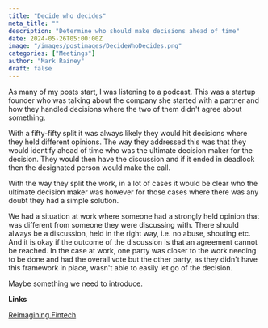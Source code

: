 ```yaml
---
title: "Decide who decides"
meta_title: ""
description: "Determine who should make decisions ahead of time"
date: 2024-05-26T05:00:00Z
image: "/images/postimages/DecideWhoDecides.png"
categories: ["Meetings"]
author: "Mark Rainey"
draft: false
---
```


As many of my posts start, I was listening to a podcast. This was a startup founder who was talking about the company she started with a partner and how they handled decisions where the two of them didn't agree about something.

<!-- more -->

With a fifty-fifty split it was always likely they would hit decisions where they held different opinions. The way they addressed this was that they would identify ahead of time who was the ultimate decision maker for the decision. They would then have the discussion and if it ended in deadlock then the designated person would make the call.

With the way they split the work, in a lot of cases it would be clear who the ultimate decision maker was however for those cases where there was any doubt they had a simple solution.

We had a situation at work where someone had a strongly held opinion that was different from someone they were discussing with. There should always be a discussion, held in the right way, i.e. no abuse, shouting etc. And it is okay if the outcome of the discussion is that an agreement cannot be reached. In the case at work, one party was closer to the work needing to be done and had the overall vote but the other party, as they didn't have this framework in place, wasn't able to easily let go of the decision.

Maybe something we need to introduce.

__Links__

[Reimagining Fintech](https://ecorner.stanford.edu/podcasts/reimagining-fintech/)
